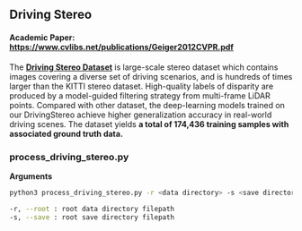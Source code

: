 ## Driving Stereo

#### Academic Paper: https://www.cvlibs.net/publications/Geiger2012CVPR.pdf

The [**Driving Stereo Dataset**](https://drivingstereo-dataset.github.io/) is large-scale stereo dataset which contains images covering a diverse set of driving scenarios, and is hundreds of times larger than the KITTI stereo dataset. High-quality labels of disparity are produced by a model-guided filtering strategy from multi-frame LiDAR points. Compared with other dataset, the deep-learning models trained on our DrivingStereo achieve higher generalization accuracy in real-world driving scenes. The dataset yields **a total of 174,436 training samples with associated ground truth data.**

### process_driving_stereo.py

**Arguments**
```bash
python3 process_driving_stereo.py -r <data directory> -s <save directory>

-r, --root : root data directory filepath
-s, --save : root save directory filepath
```